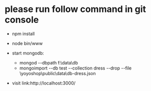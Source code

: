 # please run follow command in git console
* npm install
* node bin/www
* start mongodb:
    * mongod --dbpath f:\data\db
    * mongoimport --db test --collection dress --drop --file \yoyoshop\public\data\db-dress.json

* visit link:http://localhost:3000/